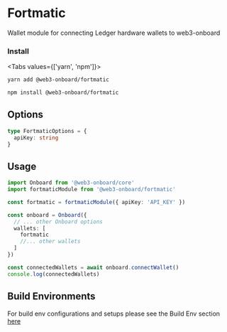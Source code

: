# Fortmatic

Wallet module for connecting Ledger hardware wallets to web3-onboard

### Install

<Tabs values={['yarn', 'npm']}>
<TabPanel value="yarn">

```sh copy
yarn add @web3-onboard/fortmatic
```

  </TabPanel>
  <TabPanel value="npm">

```sh copy
npm install @web3-onboard/fortmatic
```

  </TabPanel>
</Tabs>

## Options

```typescript
type FortmaticOptions = {
  apiKey: string
}
```

## Usage

```typescript
import Onboard from '@web3-onboard/core'
import fortmaticModule from '@web3-onboard/fortmatic'

const fortmatic = fortmaticModule({ apiKey: 'API_KEY' })

const onboard = Onboard({
  // ... other Onboard options
  wallets: [
    fortmatic
    //... other wallets
  ]
})

const connectedWallets = await onboard.connectWallet()
console.log(connectedWallets)
```

## Build Environments
For build env configurations and setups please see the Build Env section [here](/docs/modules/core#build-environments)